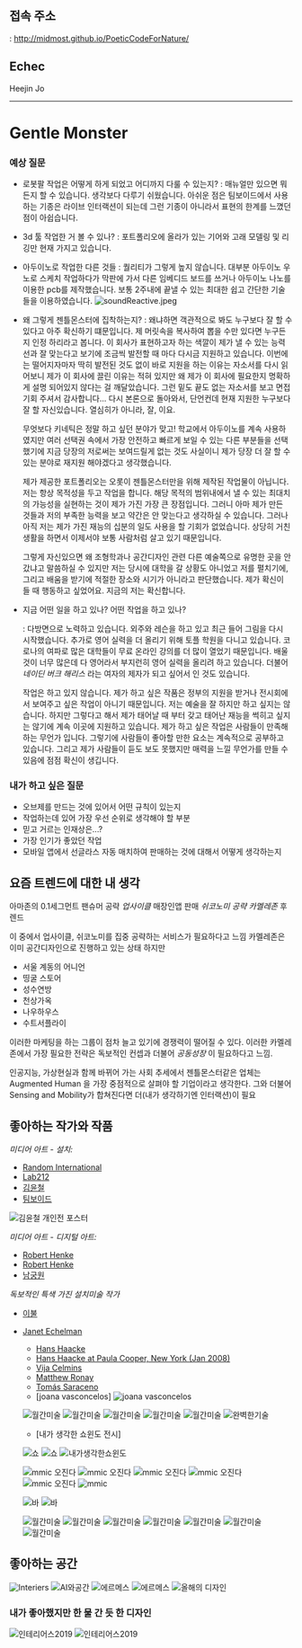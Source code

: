 ## 접속 주소
 : <http://midmost.github.io/PoeticCodeForNature/>

## Echec
Heejin Jo

---------

# Gentle Monster

### 예상 질문

- 로봇팔 작업은 어떻게 하게 되었고 어디까지 다룰 수 있는지?
  : 매뉴얼만 있으면 뭐든지 할 수 있습니다. 생각보다 다루기 쉬웠습니다.
    아쉬운 점은 팀보이드에서 사용하는 기종은 라이브 인터랙션이 되는데 그런 기종이 아니라서 표현의 한계를
    느꼈던 점이 아쉽습니다.

- 3d 툴 작업한 거 볼 수 있나?
  : 포트폴리오에 올라가 있는 기어와 고래 모델링 및 리깅만 현재 가지고 있습니다.

- 아두이노로 작업한 다른 것들
  : 퀄리티가 그렇게 높지 않습니다. 대부분 아두이노 우노로 스케치 작업하다가 막판에 가서 다른 임베디드 보드를
    쓰거나 아두이노 나노를 이용한 pcb를 제작했습니다. 보통 2주내에 끝낼 수 있는
    최대한 쉽고 간단한 기술들을 이용하였습니다.
    ![soundReactive.jpeg](soundReactive.jpeg)



- 왜 그렇게 젠틀몬스터에 집착하는지?
  : 왜냐하면 객관적으로 봐도 누구보다 잘 할 수 있다고 아주 확신하기 떄문입니다.
    제 머릿속을 복사하여 뽑을 수만 있다면 누구든지 인정 하리라고 봅니다.
    이 회사가 표현하고자 하는 색깔이 제가 낼 수 있는 능력선과 잘 맞는다고 보기에
    조금씩 발전할 때 마다 다시금 지원하고 있습니다. 이번에는 떨어지자마자 딱히 발전된 것도 없이
    바로 지원을 하는 이유는 자소서를 다시 읽어보니 제가 이 회사에 끌린 이유는 적혀 있지만
    왜 제가 이 회사에 필요한지 명확하게 설명 되어있지 않다는 걸 깨달았습니다.
    그런 밑도 끝도 없는 자소서를 보고 면접 기회 주셔서 감사합니다...
    다시 본론으로 돌아와서, 단언컨데 현재 지원한 누구보다 잘 할 자신있습니다.
    열심히가 아니라, 잘, 이요.

    무엇보다 키네틱은 정말 하고 싶던 분야가 맞고! 학교에서 아두이노를 계속 사용하였지만
    여러 선택권 속에서 가장 안전하고 빠르게 보일 수 있는 다른 부분들을 선택했기에
    지금 당장의 저로써는 보여드릴게 없는 것도 사실이니 제가 당장 더 잘 할 수 있는 분야로
    재지원 해야겠다고 생각했습니다.

    제가 제공한 포트폴리오는 오롯이 젠틀몬스터만을 위해 제작된 작업물이 아닙니다.
    저는 항상 목적성을 두고 작업을 합니다. 해당 목적의 범위내에서 낼 수 있는
    최대치의 가능성을 실현하는 것이 제가 가진 가장 큰 장점입니다. 그러니 아마 제가 만든 것들과
    저의 부족한 능력을 보고 약간은 안 맞는다고 생각하실 수 있습니다.
    그러나 아직 저는 제가 가진 재능의 십분의 일도 사용을 할 기회가 없었습니다.
    상당히 거친 생활을 하면서 이제서야 보통 사람처럼 살고 있기 때문입니다.

    그렇게 자신있으면 왜 조형학과나 공간디자인 관련 다른 예술쪽으로 유명한 곳을 안 갔냐고 말씀하실 수 있지만
    저는 당시에 대학을 갈 상황도 아니었고 저를 펼치기에, 그리고 배움을 받기에 적절한 장소와 시기가
    아니라고 판단했습니다. 제가 확신이 들 때 행동하고 싶었어요. 지금의 저는 확신합니다.

- 지금 어떤 일을 하고 있나? 어떤 작업을 하고 있나?

  : 다방면으로 노력하고 있습니다. 외주와 레슨을 하고 있고 최근 들어 그림을 다시 시작했습니다.
    추가로 영어 실력을 더 올리기 위해 토플 학원을 다니고 있습니다.
    코로나의 여파로 많은 대학들이 무료 온라인 강의를 더 많이 열었기 때문입니다.
    배울 것이 너무 많은데 다 영어라서 부지런히 영어 실력을 올리려 하고 있습니다.
    더불어  _네이딘 버크 해리스_ 라는 여자의 제자가 되고 싶어서 인 것도 있습니다.

    작업은 하고 있지 않습니다. 제가 하고 싶은 작품은 정부의 지원을 받거나 전시회에서 보여주고 싶은
    작업이 아니기 때문입니다. 저는 예술을 잘 하지만 하고 싶지는 않습니다. 하지만 그렇다고 해서
    제가 태어날 때 부터 갖고 태어난 재능을 썩히고 싶지는 않기에 계속 이곳에 지원하고 있습니다.
    제가 하고 싶은 작업은 사람들이 만족해하는 무언가 입니다.
    그렇기에 사람들이 좋아할 만한 요소는 계속적으로 공부하고 있습니다.
    그리고 제가 사람들이 듣도 보도 못했지만 매력을 느낄 무언가를 만들 수 있음에 점점 확신이 생깁니다.



### 내가 하고 싶은 질문

- 오브제를 만드는 것에 있어서 어떤 규칙이 있는지
- 작업하는데 있어 가장 우선 순위로 생각해야 할 부분
- 믿고 거르는 인재상은...?
- 가장 인기가 좋았던 작업
- 모바일 앱에서 선글라스 자동 매치하여 판매하는 것에 대해서 어떻게 생각하는지


## 요즘 트렌드에 대한 내 생각
 아마존의 0.1세그먼트
 팬슈머 공략
 _업사이클_
 매장인앱 판매
 _쉬코노미 공략_
 _카멜레존_
 후렌드

이 중에서 업사이클, 쉬코노미를 집중 공략하는 서비스가 필요하다고 느낌
카멜레존은 이미 공간디자인으로 진행하고 있는 상태 하지만
* 서울 계동의 어니언
* 띵굴 스토어
* 성수연방
* 천상가옥
* 나우하우스
* 수트서플라이

이러한 마케팅을 하는 그룹이 점차 늘고 있기에 경쟁력이 떨어질 수 있다.
이러한 카멜레존에서 가장 필요한 전략은 독보적인 컨셉과 더불어 _공동성장_ 이 필요하다고 느낌.

인공지능, 가상현실과 함께 바뀌어 가는 사회 추세에서 젠틀몬스터같은 업체는
Augmented Human 을 가장 중점적으로 살펴야 할 기업이라고 생각한다. 그와 더불어
Sensing and Mobility가 합쳐진다면 더(내가 생각하기엔 인터랙션)이 필요

## 좋아하는 작가와 작품
 _미디어 아트 - 설치:_
* [Random International](https://vimeo.com/376351028)
* [Lab212](https://lab212.org/oeuvres/2:art/17/Portee)
* [김윤철](https://youtu.be/geypSqyGZ0Y)
* [팀보이드]()  

![김윤철 개인전 포스터](/kim.jpg)


 _미디어 아트 - 디지털 아트:_

 * [Robert Henke](https://youtu.be/zMHb5ft_P6Q)
 * [Robert Henke](https://youtu.be/WrVsj3xN3E4)  
 * [남궁원](https://youtu.be/JvH0ukNCYeo)

 _독보적인 특색 가진 설치미술 작가_

 * [이불](https://youtu.be/WhyeyI3fKY8)
 * [Janet Echelman](https://youtu.be/l3rIW9nJw3Y)
    * [Hans Haacke](https://youtu.be/tOmesd5aHIk)
    * [Hans Haacke at Paula Cooper, New York (Jan 2008)](https://youtu.be/ffpvKOm2WIE)
    * [Vija Celmins](https://www.sfmoma.org/watch/vija-celmins-saying-the-unsayable/)
    * [Matthew Ronay](https://youtu.be/CXapwtxencw)
    * [Tomás Saraceno](https://youtu.be/05rgQUFPTjc)
    * [joana vasconcelos]
    ![joana vasconcelos](/pinkHeli.jpg)



     ![월간미술](/20200629_120329.jpg)
     ![월간미술](/20200629_120336.jpg)
     ![월간미술](/20200629_120837.jpg)
     ![월간미술](/20200629_120904.jpg)
     ![월간미술](/20200629_121046.jpg)
     ![완벽한기술](/20200629_132505.jpg)


    * [내가 생각한 쇼윈도 전시]


     ![쇼](쇼.png)
     ![쇼](쇼2.png)
     ![내가생각한쇼윈도](/20200629_133501.jpg)

     ![mmic 오진다](/20200629_133543.jpg)
     ![mmic 오진다](/20200629_133720.jpg)
     ![mmic 오진다](/20200629_133739.jpg)
     ![mmic 오진다](/20200629_133810.jpg)
     ![mmic 오진다](/20200629_133950.jpg)
     ![mmic](/20200629_133617812.jpg)



     ![바](/20200629_134025.jpg)
     ![바](/20200629_134032.jpg)  


     ![월간미술](/20200629_120904.jpg)
     ![월간미술](/20200629_121046.jpg)
     ![월간미술](/20200629_120329.jpg)
     ![월간미술](/20200629_120336.jpg)
     ![월간미술](/20200629_120837.jpg)
     ![월간미술](/20200629_120904.jpg)
     ![월간미술](/20200629_121046.jpg)

## 좋아하는 공간

![Interiers](/20200629_132315458.jpg)
![AI와공간](/20200629_132436255.jpg)
![에르메스](/20200629_133347.jpg)
![에르메스](/20200629_133351.jpg)
![올해의 디자인](/20200629_133351.jpg)

### 내가 좋아했지만 한 물 간 듯 한 디자인

![인테리어스2019](20200629_135230310.jpg)
![인테리어스2019](20200629_135241693.jpg)
